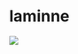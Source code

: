# laminne
![](https://github-readme-stats.vercel.app/api/top-langs/?username=laminne&count_private=true&layout=compact&langs_count=20)
